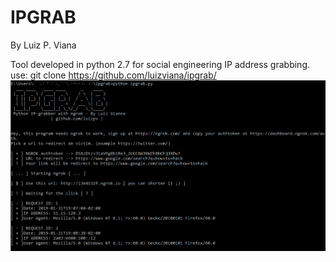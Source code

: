 # IPGRAB
By Luiz P. Viana

Tool developed in python 2.7 for social engineering IP address grabbing.
use: git clone https://github.com/luizviana/ipgrab/
![image](./ipgrab.png)
